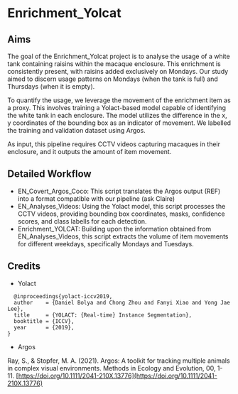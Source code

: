 # **Enrichment_Yolcat**

## Aims
The goal of the Enrichment_Yolcat project is to analyse the usage of a white tank containing raisins within the macaque enclosure. 
This enrichment is consistently present, with raisins added exclusively on Mondays. Our study aimed to discern usage patterns on Mondays (when the tank is full) 
and Thursdays (when it is empty).

To quantify the usage, we leverage the movement of the enrichment item as a proxy. This involves training a Yolact-based model capable of identifying the white tank in each enclosure. 
The model utilizes the difference in the x, y coordinates of the bounding box as an indicator of movement. We labelled the training and validation dataset using Argos.

As input, this pipeline requires CCTV videos capturing macaques in their enclosure, and it outputs the amount of item movement.

## Detailed Workflow

- EN_Covert_Argos_Coco: This script translates the Argos output (REF) into a format compatible with our pipeline (ask Claire)
- EN_Analyses_Videos: Using the Yolact model, this script processes the CCTV videos, providing bounding box coordinates, masks, confidence scores, and class labells for each detection.
- Enrichment_YOLCAT: Building upon the information obtained from EN_Analyses_Videos, this script extracts the volume of item movements for different weekdays, specifically Mondays and Tuesdays.

## Credits

- Yolact
```  
  @inproceedings{yolact-iccv2019,
  author    = {Daniel Bolya and Chong Zhou and Fanyi Xiao and Yong Jae Lee},
  title     = {YOLACT: {Real-time} Instance Segmentation},
  booktitle = {ICCV},
  year      = {2019},
}
```

- Argos
  
Ray, S., & Stopfer, M. A. (2021). Argos: A toolkit for tracking multiple animals in complex visual environments. Methods in Ecology and Evolution, 00, 1- 11. [https://doi.org/10.1111/2041-210X.13776](https://doi.org/10.1111/2041-210X.13776)
